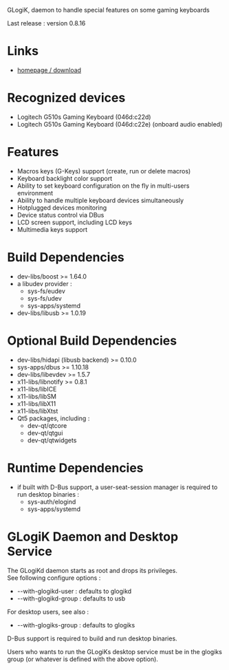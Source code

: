 GLogiK, daemon to handle special features on some gaming keyboards

Last release : version 0.8.16

Links
=====

 * [homepage / download](https://glogik.tuxfamily.org/)

Recognized devices
==================
 * Logitech G510s Gaming Keyboard (046d:c22d)
 * Logitech G510s Gaming Keyboard (046d:c22e) (onboard audio enabled)

Features
========

 * Macros keys (G-Keys) support (create, run or delete macros)
 * Keyboard backlight color support
 * Ability to set keyboard configuration on the fly in multi-users environment
 * Ability to handle multiple keyboard devices simultaneously
 * Hotplugged devices monitoring
 * Device status control via DBus
 * LCD screen support, including LCD keys
 * Multimedia keys support

Build Dependencies
==================

 * dev-libs/boost >= 1.64.0
 * a libudev provider :
   - sys-fs/eudev
   - sys-fs/udev
   - sys-apps/systemd
 * dev-libs/libusb >= 1.0.19

Optional Build Dependencies
===========================

 * dev-libs/hidapi (libusb backend) >= 0.10.0
 * sys-apps/dbus >= 1.10.18
 * dev-libs/libevdev >= 1.5.7
 * x11-libs/libnotify >= 0.8.1
 * x11-libs/libICE
 * x11-libs/libSM
 * x11-libs/libX11
 * x11-libs/libXtst
 * Qt5 packages, including :
   - dev-qt/qtcore
   - dev-qt/qtgui
   - dev-qt/qtwidgets

Runtime Dependencies
====================

 * if built with D-Bus support, a user-seat-session manager is required to
 run desktop binaries :
   - sys-auth/elogind
   - sys-apps/systemd

GLogiK Daemon and Desktop Service
=================================

The GLogiKd daemon starts as root and drops its privileges.  
See following configure options :
 * --with-glogikd-user : defaults to glogikd
 * --with-glogikd-group : defaults to usb

For desktop users, see also :
 * --with-glogiks-group : defaults to glogiks

D-Bus support is required to build and run desktop binaries.

Users who wants to run the GLogiKs desktop service must be in the glogiks
group (or whatever is defined with the above option).

